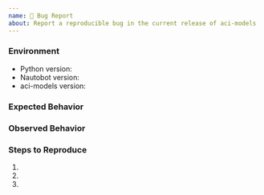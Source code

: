 ```yaml
---
name: 🐛 Bug Report
about: Report a reproducible bug in the current release of aci-models
---
```


### Environment
* Python version:  <!-- Example: 3.11.4 -->
* Nautobot version:  <!-- Example: 2.0.0 -->
* aci-models version:  <!-- Example: 1.0.0 -->

<!-- What did you expect to happen? -->
### Expected Behavior


<!-- What happened instead? -->
### Observed Behavior

<!--
    Describe in detail the exact steps that someone else can take to reproduce
    this bug using the current release.
-->
### Steps to Reproduce
1.
2.
3.
